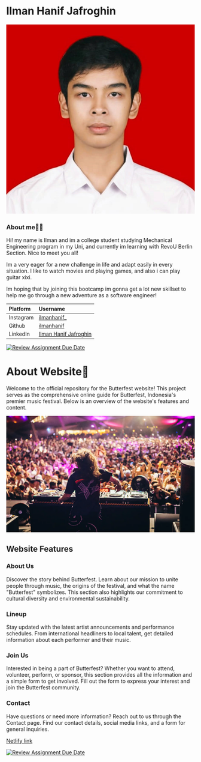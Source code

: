 # Ilman Hanif Jafroghin

![ilman.jpg](images/IlmanKemeja_RED1x1.jpeg)

### About me👩‍🏫

Hi! my name is Ilman and im a college student studying Mechanical Engineering program in my Uni, and currently im learning with RevoU Berlin Section. Nice to meet you all!

Im a very eager for a new challenge in life and adapt easily in every situation. I like to watch movies and playing games, and also i can play guitar xixi.

Im hoping that by joining this bootcamp im gonna get a lot new skillset to help me go through a new adventure as a software engineer!

| Platform  | Username                                                         |
| :-------- | :--------------------------------------------------------------- |
| Instagram | [ilmanhanif\_](https://www.instagram.com/ilmanhanif_/)           |
| Github    | [ilmanhanif](https://github.com/ilmanhanif)                      |
| LinkedIn  | [Ilman Hanif Jafroghin](https://www.linkedin.com/in/ilmanhanif/) |

[![Review Assignment Due Date](https://classroom.github.com/assets/deadline-readme-button-22041afd0340ce965d47ae6ef1cefeee28c7c493a6346c4f15d667ab976d596c.svg)](https://classroom.github.com/a/_rEaNyCz)

# About Website👀

Welcome to the official repository for the Butterfest website! This project serves as the comprehensive online guide for Butterfest, Indonesia's premier music festival. Below is an overview of the website's features and content.

![butterfest.jpg](images/musicfest3.png)

## Website Features

### About Us

Discover the story behind Butterfest. Learn about our mission to unite people through music, the origins of the festival, and what the name "Butterfest" symbolizes. This section also highlights our commitment to cultural diversity and environmental sustainability.

### Lineup

Stay updated with the latest artist announcements and performance schedules. From international headliners to local talent, get detailed information about each performer and their music.

### Join Us

Interested in being a part of Butterfest? Whether you want to attend, volunteer, perform, or sponsor, this section provides all the information and a simple form to get involved. Fill out the form to express your interest and join the Butterfest community.

### Contact

Have questions or need more information? Reach out to us through the Contact page. Find our contact details, social media links, and a form for general inquiries.

[Netlify link](https://butterfest.netlify.app/)

[![Review Assignment Due Date](https://classroom.github.com/assets/deadline-readme-button-22041afd0340ce965d47ae6ef1cefeee28c7c493a6346c4f15d667ab976d596c.svg)](https://classroom.github.com/a/2BREHFic)
